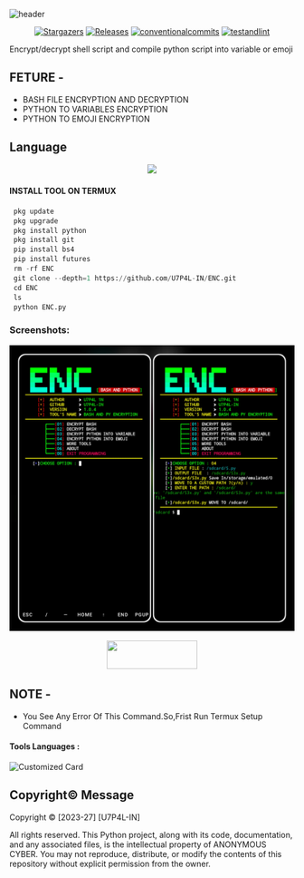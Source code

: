 ![header](https://capsule-render.vercel.app/api?type=waving&color=auto&height=300&section=header&text=%20ENCRYPTION&fontSize=90&animation=fadeIn&fontAlignY=38&desc=PYTHON%20AND%20BASH%20FILE%20ENCRYPTION%20TOOLS%20BY%20U7P4L!&descAlignY=51&descAlign=62)

</p>
   <p align="center">
      <a href="https://github.com/U7P4L-IN/ENC/stargazers">
      <img alt="Stargazers" src="https://img.shields.io/github/stars/U7P4L-IN/DUMP?style=for-the-badge&logo=github&color=f4dbd6&logoColor=D9E0EE&labelColor=302D41"></a>
      <a href="https://github.com/U7P4L-IN/ENC/releases/latest">
      <img alt="Releases" src="https://img.shields.io/github/release/U7P4L-IN/ENC?style=for-the-badge&logo=semantic-release&color=f5bde6&logoColor=D9E0EE&labelColor=302D41"/></a>
      <a href="https://www.conventionalcommits.org/en/v1.0.0/">
      <img alt="conventionalcommits" src="https://img.shields.io/badge/Conventional%20Commits-1.0.0-%23FE5196?style=for-the-badge&logo=conventionalcommits&color=ee99a0&logoColor=D9E0EE&labelColor=302D41"></a>
      <a href="https://github.com/U7P4L-IN/ENC/actions/workflows/github-action.yml">
      <img alt="testandlint" src="https://img.shields.io/github/actions/workflow/status/vn7n24fzkq/github-profile-summary-cards/test-and-lint.yml?branch=main&label=Test%20and%20Lint&style=for-the-badge&color=a6da95"></a>
   </p>
   
<p align="center">

Encrypt/decrypt shell script and compile python script into variable or emoji

</p>

## FETURE - 
- BASH FILE ENCRYPTION AND DECRYPTION 
- PYTHON TO VARIABLES ENCRYPTION
- PYTHON TO EMOJI ENCRYPTION

## Language</br>

<p align="center"><img src="https://img.shields.io/badge/Python-FFDD00?style=for-the-badge&logo=python&logoColor=blue"/> 

 </div>
 
#### INSTALL TOOL ON TERMUX
```python
 pkg update
 pkg upgrade
 pkg install python
 pkg install git
 pip install bs4
 pip install futures
 rm -rf ENC
 git clone --depth=1 https://github.com/U7P4L-IN/ENC.git
 cd ENC
 ls
 python ENC.py
```
### Screenshots:

<p align="center"><img src="https://github.com/U7P4L-IN/ENC/blob/master/Image/GridArt_20231015_201123014.jpg">

<p align="center">  <a href="https://t.me/AN0NYM0U5_X"><img width="160" height="50" src="https://i.imgur.com/N7AK7XY.png"></a></p>
 
## NOTE - 
- You See Any Error Of This Command.So,Frist Run Termux Setup Command

#### Tools Languages :

![Customized Card](https://github-readme-stats.vercel.app/api/pin?username=U7P4L-IN&repo=ENC&title_color=fff&icon_color=f9f9f9&text_color=9f9f9f&bg_color=151515)

## Copyright©️ Message
Copyright ©️ [2023-27] [U7P4L-IN]

All rights reserved. This Python project, along with its code, documentation, and any associated files, is the intellectual property of ANONYMOUS CYBER. You may not reproduce, distribute, or modify the contents of this repository without explicit permission from the owner.
